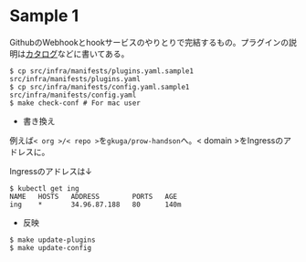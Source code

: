 # Sample 1

GithubのWebhookとhookサービスのやりとりで完結するもの。プラグインの説明は[カタログ](https://prow.k8s.io/plugins)などに書いてある。

```
$ cp src/infra/manifests/plugins.yaml.sample1 src/infra/manifests/plugins.yaml
$ cp src/infra/manifests/config.yaml.sample1 src/infra/manifests/config.yaml
$ make check-conf # For mac user
```

* 書き換え

例えば`< org >/< repo >`を`gkuga/prow-handson`へ。< domain >をIngressのアドレスに。

Ingressのアドレスは↓
```
$ kubectl get ing
NAME   HOSTS   ADDRESS        PORTS   AGE
ing    *       34.96.87.188   80      140m
```

* 反映

```
$ make update-plugins
$ make update-config
```